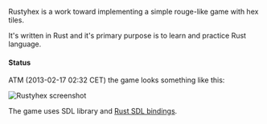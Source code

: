 Rustyhex is a work toward implementing a simple rouge-like game with hex tiles.

It's written in Rust and it's primary purpose is to learn and practice Rust language.

#### Status

ATM (2013-02-17 02:32 CET) the game looks something like this:

![Rustyhex screenshot](http://i.imgur.com/Qn3ZWXY.png)

The game uses SDL library and [Rust SDL bindings][rust-sdl].

[rust-sdl]: https://github.com/brson/rust-sdl
